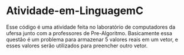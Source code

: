 # Atividade-em-LinguagemC
Esse código é uma atividade feita no laboratório de computadores da ufersa junto com a professores de Pre-Algoritmo. Basicamente essa questão é um problema para armazenar 5 valores reais em um vetor, e esses valores serão utilizados para preencher outro vetor. 
